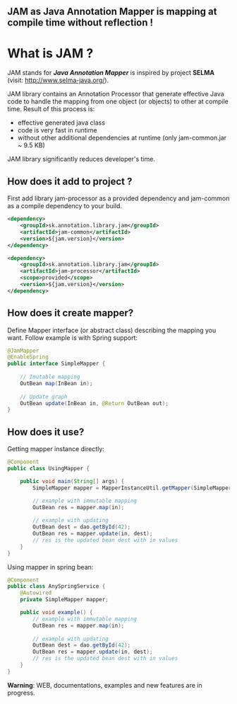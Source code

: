 <!--                                                                           -->
<!--  Copyright 2019 - Annotation,s.r.o.                                         -->
<!--                                                                           -->
<!--  Licensed under the Apache License, Version 2.0 (the "License");          -->
<!--  you may not use this file except in compliance with the License.         -->
<!--  You may obtain a copy of the License at                                  -->
<!--                                                                           -->
<!--           http://www.apache.org/licenses/LICENSE-2.0                      -->
<!--                                                                           -->
<!--  Unless required by applicable law or agreed to in writing, software      -->
<!--  distributed under the License is distributed on an "AS IS" BASIS,        -->
<!--  WITHOUT WARRANTIES OR CONDITIONS OF ANY KIND, either express or implied. -->
<!--  See the License for the specific language governing permissions and      -->
<!--  limitations under the License.                                           -->
<!--                                                                           -->

## JAM as Java Annotation Mapper is mapping at compile time without reflection !

# What is JAM ?

JAM stands for ***Java Annotation Mapper*** is inspired by 
project **SELMA** (visit: http://www.selma-java.org/).

JAM library contains an Annotation Processor that generate effective Java code 
to handle the mapping from one object (or objects) to other at compile time. 
Result of this process is:
  * effective generated java class 
  * code is very fast in runtime 
  * without other additional dependencies at runtime (only jam-common.jar ~ 9.5 KB) 

JAM library significantly reduces developer's time.


## How does it add to project ?

First add library jam-processor as a provided dependency and jam-common as a compile dependency to your build.
```xml
<dependency>
    <groupId>sk.annotation.library.jam</groupId>
    <artifactId>jam-common</artifactId>
    <version>${jam.version}</version>
</dependency>

<dependency>
    <groupId>sk.annotation.library.jam</groupId>
    <artifactId>jam-processor</artifactId>
    <scope>provided</scope>
    <version>${jam.version}</version>
</dependency>
```

## How does it create mapper?
Define Mapper interface (or abstract class) describing the mapping you want. Follow example is with Spring support:

```java
@JamMapper
@EnableSpring
public interface SimpleMapper {
    
    // Imutable mapping
    OutBean map(InBean in);
    
    // Update graph
    OutBean update(InBean in, @Return OutBean out);
}
```

## How does it use?

Getting mapper instance directly:
```java
@Component
public class UsingMapper {

    public void main(String[] args) {
        SimpleMapper mapper = MapperInstanceUtil.getMapper(SimpleMapper.class);

        // example with immutable mapping
        OutBean res = mapper.map(in);
    
        // example with updating
        OutBean dest = dao.getById(42);
        OutBean res = mapper.update(in, dest);
        // res is the updated bean dest with in values
    }
}
```

Using mapper in spring bean:
```java
@Component
public class AnySpringService {
    @Autowired
    private SimpleMapper mapper;

    public void example() {
        // example with immutable mapping
        OutBean res = mapper.map(in);
    
        // example with updating
        OutBean dest = dao.getById(42);
        OutBean res = mapper.update(in, dest);
        // res is the updated bean dest with in values
    }
}
```

**Warning**: WEB, documentations, examples and new features are in progress.

